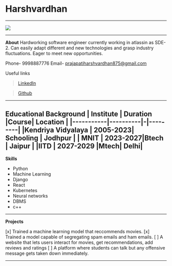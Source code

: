 # Harshvardhan
 ---
 ![](https://static.vecteezy.com/system/resources/thumbnails/020/765/399/small/default-profile-account-unknown-icon-black-silhouette-free-vector.jpg)
 
 ---
 **About**
 Hardworking software engineer currently working in atlassin as SDE-2. Can easily adapt different and new technologies and grasp industry fluctuations. Eager to meet new opportunities.
 
 Phone- 9998887776
 Email- prajapatiharshvardhan875@gmail.com
 
 Useful links
 >[LinkedIn](https://www.linkedin.com/in/harshvardhan-prajapati-343a70319/)
 
 >[Github](https://github.com/HarshvardhanPrajapati)
 
 ---
 **Educational Background**
| Institute | Duration |Course| Location |
|-----------|----------|-|---------|
|Kendriya Vidyalaya | 2005-2023| Schooling | Jodhpur |
| MNIT | 2023-2027|Btech | Jaipur |
|IITD | 2027-2029 |Mtech| Delhi|
 ---
 
 __Skills__
 
 - Python
 - Machine Learning
 - Django
 - React
 - Kubernetes
 - Neural networks
 - DBMS
 - c++

---

__Projects__

[x] Trained a machine learning model that reccommends movies.
[x] Trained a model capable of segregating spam emails and ham emails.
[ ] A website that lets users interact for movies, get recommendations, add reviews and ratings
[ ] A platform where students can talk but any offensive message gets taken down immediately.

 ---
 
 
 

